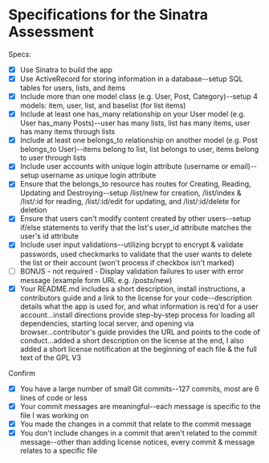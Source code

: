 # Specifications for the Sinatra Assessment

Specs:
- [x] Use Sinatra to build the app
- [x] Use ActiveRecord for storing information in a database--setup SQL tables for users, lists, and items
- [x] Include more than one model class (e.g. User, Post, Category)--setup 4 models: item, user, list, and baselist (for list items)
- [x] Include at least one has_many relationship on your User model (e.g. User has_many Posts)--user has many lists, list has many items, user has many items through lists
- [x] Include at least one belongs_to relationship on another model (e.g. Post belongs_to User)--items belong to list, list belongs to user, items belong to user through lists
- [x] Include user accounts with unique login attribute (username or email)--setup username as unique login attribute
- [x] Ensure that the belongs_to resource has routes for Creating, Reading, Updating and Destroying--setup /list/new for creation, /list/index & /list/:id for reading, /list/:id/edit for updating, and /list/:id/delete for deletion
- [x] Ensure that users can't modify content created by other users--setup if/else statements to verify that the list's user_id attribute matches the user's id attribute
- [x] Include user input validations--utilizing bcrypt to encrypt & validate passwords, used checkmarks to validate that the user wants to delete the list or their account (won't process if checkbox isn't marked)
- [ ] BONUS - not required - Display validation failures to user with error message (example form URL e.g. /posts/new)
- [x] Your README.md includes a short description, install instructions, a contributors guide and a link to the license for your code--description details what the app is used for, and what information is req'd for a user account...install directions provide step-by-step process for loading all dependencies, starting local server, and opening via browser...contributor's guide provides the URL and points to the code of conduct...added a short description on the license at the end, I also added a short license notification at the beginning of each file & the full text of the GPL V3

Confirm
- [x] You have a large number of small Git commits--127 commits, most are 6 lines of code or less
- [x] Your commit messages are meaningful--each message is specific to the file I was working on
- [x] You made the changes in a commit that relate to the commit message
- [x] You don't include changes in a commit that aren't related to the commit message--other than adding license notices, every commit & message relates to a specific file

